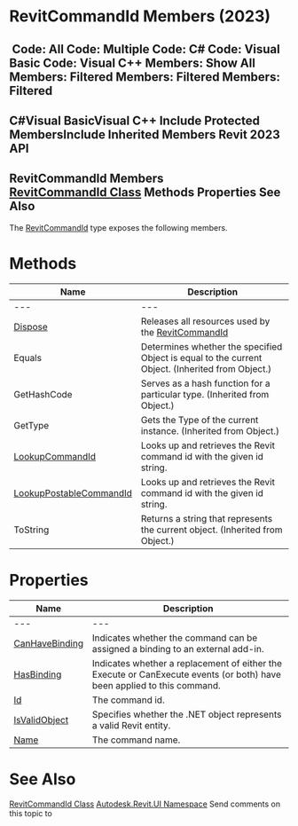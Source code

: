 # RevitCommandId Members (2023)

﻿
 Code: All Code: Multiple Code: C# Code: Visual Basic Code: Visual C++  Members: Show All Members: Filtered Members: Filtered Members: Filtered   
---  
C#Visual BasicVisual C++
Include Protected MembersInclude Inherited Members
Revit 2023 API  
---  
RevitCommandId Members  
[RevitCommandId Class](0fb2f851-f469-f739-d6ee-89b40b25c4a2.md "RevitCommandId Class") Methods Properties See Also  
---  
The [RevitCommandId](0fb2f851-f469-f739-d6ee-89b40b25c4a2.md "RevitCommandId Class") type exposes the following members.
# Methods
| Name | Description |
| --- | --- |
| --- | --- | --- |
| [Dispose](d1a38bfb-0354-375e-62e6-c2af49256ecd.md "Dispose Method") | Releases all resources used by the [RevitCommandId](0fb2f851-f469-f739-d6ee-89b40b25c4a2.md "RevitCommandId Class") |
| Equals | Determines whether the specified Object is equal to the current Object. (Inherited from Object.) |
| GetHashCode | Serves as a hash function for a particular type.  (Inherited from Object.) |
| GetType | Gets the Type of the current instance. (Inherited from Object.) |
| [LookupCommandId](da7c96b5-6347-d712-80ed-a5ae31291aa2.md "LookupCommandId Method") | Looks up and retrieves the Revit command id with the given id string. |
| [LookupPostableCommandId](e5cb5335-70f7-3f74-2263-188847474335.md "LookupPostableCommandId Method") | Looks up and retrieves the Revit command id with the given id string. |
| ToString | Returns a string that represents the current object. (Inherited from Object.) |

# Properties
| Name | Description |
| --- | --- |
| --- | --- | --- |
| [CanHaveBinding](bb942b67-bcc5-3bf7-1e99-2b707b366f8e.md "CanHaveBinding Property") | Indicates whether the command can be assigned a binding to an external add-in. |
| [HasBinding](0ac40648-62a9-23ab-c95d-1883f5fb2ac3.md "HasBinding Property") | Indicates whether a replacement of either the Execute or CanExecute events (or both) have been applied to this command. |
| [Id](b8efe78c-07c8-4646-507d-4c9ed07f76be.md "Id Property") | The command id. |
| [IsValidObject](009ccb11-3161-a878-98d8-dcb8a8ac87ff.md "IsValidObject Property") | Specifies whether the .NET object represents a valid Revit entity. |
| [Name](ae38dc06-5009-5560-b940-5ddfaf38b376.md "Name Property") | The command name. |

# See Also
[RevitCommandId Class](0fb2f851-f469-f739-d6ee-89b40b25c4a2.md "RevitCommandId Class")
[Autodesk.Revit.UI Namespace](e86fd90a-8957-02a6-da7f-ced248966e3e.md "Autodesk.Revit.UI Namespace")
Send comments on this topic to 
